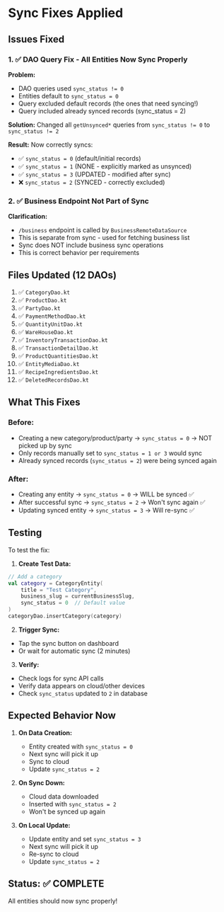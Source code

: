 # Sync Fixes Applied

## Issues Fixed

### 1. ✅ DAO Query Fix - All Entities Now Sync Properly

**Problem:**
- DAO queries used `sync_status != 0`
- Entities default to `sync_status = 0`  
- Query excluded default records (the ones that need syncing!)
- Query included already synced records (sync_status = 2)

**Solution:**
Changed all `getUnsynced*` queries from `sync_status != 0` to `sync_status != 2`

**Result:**
Now correctly syncs:
- ✅ `sync_status = 0` (default/initial records)
- ✅ `sync_status = 1` (NONE - explicitly marked as unsynced)
- ✅ `sync_status = 3` (UPDATED - modified after sync)
- ❌ `sync_status = 2` (SYNCED - correctly excluded)

### 2. ✅ Business Endpoint Not Part of Sync

**Clarification:**
- `/business` endpoint is called by `BusinessRemoteDataSource` 
- This is separate from sync - used for fetching business list
- Sync does NOT include business sync operations
- This is correct behavior per requirements

## Files Updated (12 DAOs)

1. ✅ `CategoryDao.kt`
2. ✅ `ProductDao.kt`
3. ✅ `PartyDao.kt`
4. ✅ `PaymentMethodDao.kt`
5. ✅ `QuantityUnitDao.kt`
6. ✅ `WareHouseDao.kt`
7. ✅ `InventoryTransactionDao.kt`
8. ✅ `TransactionDetailDao.kt`
9. ✅ `ProductQuantitiesDao.kt`
10. ✅ `EntityMediaDao.kt`
11. ✅ `RecipeIngredientsDao.kt`
12. ✅ `DeletedRecordsDao.kt`

## What This Fixes

### Before:
- Creating a new category/product/party → `sync_status = 0` → NOT picked up by sync
- Only records manually set to `sync_status = 1 or 3` would sync
- Already synced records (`sync_status = 2`) were being synced again

### After:
- Creating any entity → `sync_status = 0` → WILL be synced ✅
- After successful sync → `sync_status = 2` → Won't sync again ✅
- Updating synced entity → `sync_status = 3` → Will re-sync ✅

## Testing

To test the fix:

1. **Create Test Data:**
```kotlin
// Add a category
val category = CategoryEntity(
    title = "Test Category",
    business_slug = currentBusinessSlug,
    sync_status = 0  // Default value
)
categoryDao.insertCategory(category)
```

2. **Trigger Sync:**
- Tap the sync button on dashboard
- Or wait for automatic sync (2 minutes)

3. **Verify:**
- Check logs for sync API calls
- Verify data appears on cloud/other devices
- Check `sync_status` updated to `2` in database

## Expected Behavior Now

1. **On Data Creation:**
   - Entity created with `sync_status = 0`
   - Next sync will pick it up
   - Sync to cloud
   - Update `sync_status = 2`

2. **On Sync Down:**
   - Cloud data downloaded
   - Inserted with `sync_status = 2`
   - Won't be synced up again

3. **On Local Update:**
   - Update entity and set `sync_status = 3`
   - Next sync will pick it up
   - Re-sync to cloud
   - Update `sync_status = 2`

## Status: ✅ COMPLETE

All entities should now sync properly!

